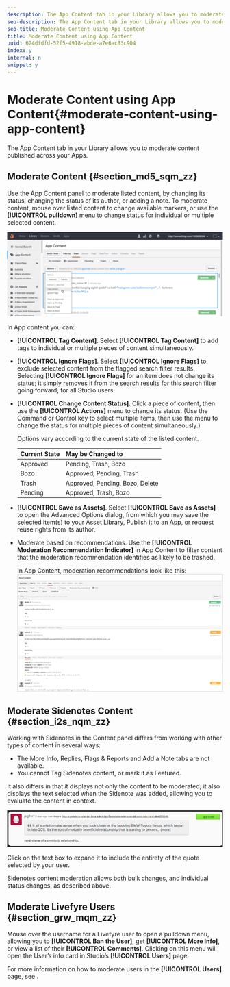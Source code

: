 ```yaml
---
description: The App Content tab in your Library allows you to moderate content published across your Apps.
seo-description: The App Content tab in your Library allows you to moderate content published across your Apps.
seo-title: Moderate Content using App Content
title: Moderate Content using App Content
uuid: 624dfdfd-52f5-4918-abde-a7e6ac83c904
index: y
internal: n
snippet: y
---
```


# Moderate Content using App Content{#moderate-content-using-app-content}

The App Content tab in your Library allows you to moderate content published across your Apps.

## Moderate Content {#section_md5_sqm_zz}

Use the App Content panel to moderate listed content, by changing its status, changing the status of its author, or adding a note. To moderate content, mouse over listed content to change available markers, or use the **[!UICONTROL pulldown]** menu to change status for individual or multiple selected content.

![](assets/PublishedActionsMenu-1024x402.png)

In App content you can:

* **[!UICONTROL Tag Content]**. Select **[!UICONTROL Tag Content]** to add tags to individual or multiple pieces of content simultaneously.

* **[!UICONTROL Ignore Flags]**. Select **[!UICONTROL Ignore Flags]** to exclude selected content from the flagged search filter results. Selecting **[!UICONTROL Ignore Flags]** for an item does not change its status; it simply removes it from the search results for this search filter going forward, for all Studio users.

* **[!UICONTROL Change Content Status]**. Click a piece of content, then use the **[!UICONTROL Actions]** menu to change its status. (Use the Command or Control key to select multiple items, then use the menu to change the status for multiple pieces of content simultaneously.)

  Options vary according to the current state of the listed content.

  |  Current State  | May be Changed to  |
  |---|---|
  |  Approved  | Pending, Trash, Bozo  |
  |  Bozo  | Approved, Pending, Trash  |
  |  Trash  | Approved, Pending, Bozo, Delete  |
  |  Pending  | Approved, Trash, Bozo  |

* **[!UICONTROL Save as Assets]**. Select **[!UICONTROL Save as Assets]** to open the Advanced Options dialog, from which you may save the selected item(s) to your Asset Library, Publish it to an App, or request reuse rights from its author.

* Moderate based on recommendations. Use the **[!UICONTROL Moderation Recommendation Indicator]** in App Content to filter content that the moderation recommendation identifies as likely to be trashed.

  In App Content, moderation recommendations look like this:  ![](assets/modreco3.png)

## Moderate Sidenotes Content {#section_i2s_nqm_zz}

Working with Sidenotes in the Content panel differs from working with other types of content in several ways:

* The More Info, Replies, Flags & Reports and Add a Note tabs are not available.
* You cannot Tag Sidenotes content, or mark it as Featured.

It also differs in that it displays not only the content to be moderated; it also displays the text selected when the Sidenote was added, allowing you to evaluate the content in context.

![](assets/SidenotesContent.png)

Click on the text box to expand it to include the entirety of the quote selected by your user.

Sidenotes content moderation allows both bulk changes, and individual status changes, as described above.

## Moderate Livefyre Users {#section_grw_mqm_zz}

Mouse over the username for a Livefyre user to open a pulldown menu, allowing you to **[!UICONTROL Ban the User]**, get **[!UICONTROL More Info]**, or view a list of their **[!UICONTROL Comments]**. Clicking on this menu will open the User’s info card in Studio’s **[!UICONTROL Users]** page.

For more information on how to moderate users in the **[!UICONTROL Users]** page, see [](../c-about-moderation/t-moderate-users-modq.md#t_moderate_users_modq).
